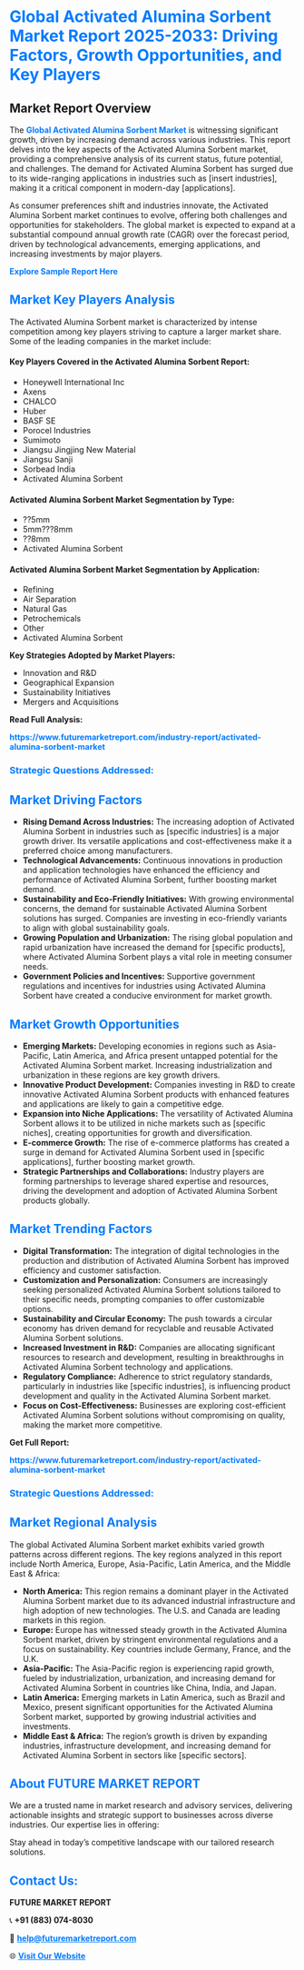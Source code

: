 <h1 style="color: #007BFF;">Global Activated Alumina Sorbent Market Report 2025-2033: Driving Factors, Growth Opportunities, and Key Players</h1>

<section id="overview">
<h2>Market Report Overview</h2>
<p>The <a href="https://www.futuremarketreport.com/industry-report/activated-alumina-sorbent-market" style="color: #007BFF; text-decoration: none;"><strong>Global Activated Alumina Sorbent Market</strong></a> is witnessing significant growth, driven by increasing demand across various industries. This report delves into the key aspects of the Activated Alumina Sorbent market, providing a comprehensive analysis of its current status, future potential, and challenges. The demand for Activated Alumina Sorbent has surged due to its wide-ranging applications in industries such as [insert industries], making it a critical component in modern-day [applications].</p>
<p>As consumer preferences shift and industries innovate, the Activated Alumina Sorbent market continues to evolve, offering both challenges and opportunities for stakeholders. The global market is expected to expand at a substantial compound annual growth rate (CAGR) over the forecast period, driven by technological advancements, emerging applications, and increasing investments by major players.</p>
</section>

<section id="overview">
<p><a href="https://www.futuremarketreport.com/request-sample/reportId=100339" style="color: #007BFF; text-decoration: none;"><strong>Explore Sample Report Here</strong></a></p>
</section>

<section id="key-players">
<h2 style="color: #007BFF;">Market Key Players Analysis</h2>
<p>The Activated Alumina Sorbent market is characterized by intense competition among key players striving to capture a larger market share. Some of the leading companies in the market include:</p>
<h4>Key Players Covered in the Activated Alumina Sorbent Report:</h4>
<ul><li>Honeywell International Inc</li><li>Axens</li><li>CHALCO</li><li>Huber</li><li>BASF SE</li><li>Porocel Industries</li><li>Sumimoto</li><li>Jiangsu Jingjing New Material</li><li>Jiangsu Sanji</li><li>Sorbead India</li><li>Activated Alumina Sorbent</li></ul>
<h4>Activated Alumina Sorbent Market Segmentation by Type:</h4>
<ul><li>??5mm</li><li>5mm???8mm</li><li>??8mm</li><li>Activated Alumina Sorbent</li></ul>

<h4>Activated Alumina Sorbent Market Segmentation by Application:</h4>
<ul><li>Refining</li><li>Air Separation</li><li>Natural Gas</li><li>Petrochemicals</li><li>Other</li><li>Activated Alumina Sorbent</li></ul>
<p><strong>Key Strategies Adopted by Market Players:</strong></p>
<ul>
<li>Innovation and R&D</li>
<li>Geographical Expansion</li>
<li>Sustainability Initiatives</li>
<li>Mergers and Acquisitions</li>
</ul>
</section>

<section>
<p><strong>Read Full Analysis: </strong></p><a href="https://www.futuremarketreport.com/industry-report/activated-alumina-sorbent-market" style="color: #007BFF; text-decoration: none;"><strong>https://www.futuremarketreport.com/industry-report/activated-alumina-sorbent-market</strong></a>
<h3 style="color: #007BFF;">Strategic Questions Addressed:</h3>
</section>

<section id="driving-factors">
<h2 style="color: #007BFF;">Market Driving Factors</h2>
<ul>
<li><strong>Rising Demand Across Industries:</strong> The increasing adoption of Activated Alumina Sorbent in industries such as [specific industries] is a major growth driver. Its versatile applications and cost-effectiveness make it a preferred choice among manufacturers.</li>
<li><strong>Technological Advancements:</strong> Continuous innovations in production and application technologies have enhanced the efficiency and performance of Activated Alumina Sorbent, further boosting market demand.</li>
<li><strong>Sustainability and Eco-Friendly Initiatives:</strong> With growing environmental concerns, the demand for sustainable Activated Alumina Sorbent solutions has surged. Companies are investing in eco-friendly variants to align with global sustainability goals.</li>
<li><strong>Growing Population and Urbanization:</strong> The rising global population and rapid urbanization have increased the demand for [specific products], where Activated Alumina Sorbent plays a vital role in meeting consumer needs.</li>
<li><strong>Government Policies and Incentives:</strong> Supportive government regulations and incentives for industries using Activated Alumina Sorbent have created a conducive environment for market growth.</li>
</ul>
</section>

<section id="growth-opportunities">
<h2 style="color: #007BFF;">Market Growth Opportunities</h2>
<ul>
<li><strong>Emerging Markets:</strong> Developing economies in regions such as Asia-Pacific, Latin America, and Africa present untapped potential for the Activated Alumina Sorbent market. Increasing industrialization and urbanization in these regions are key growth drivers.</li>
<li><strong>Innovative Product Development:</strong> Companies investing in R&D to create innovative Activated Alumina Sorbent products with enhanced features and applications are likely to gain a competitive edge.</li>
<li><strong>Expansion into Niche Applications:</strong> The versatility of Activated Alumina Sorbent allows it to be utilized in niche markets such as [specific niches], creating opportunities for growth and diversification.</li>
<li><strong>E-commerce Growth:</strong> The rise of e-commerce platforms has created a surge in demand for Activated Alumina Sorbent used in [specific applications], further boosting market growth.</li>
<li><strong>Strategic Partnerships and Collaborations:</strong> Industry players are forming partnerships to leverage shared expertise and resources, driving the development and adoption of Activated Alumina Sorbent products globally.</li>
</ul>
</section>

<section id="trending-factors">
<h2 style="color: #007BFF;">Market Trending Factors</h2>
<ul>
<li><strong>Digital Transformation:</strong> The integration of digital technologies in the production and distribution of Activated Alumina Sorbent has improved efficiency and customer satisfaction.</li>
<li><strong>Customization and Personalization:</strong> Consumers are increasingly seeking personalized Activated Alumina Sorbent solutions tailored to their specific needs, prompting companies to offer customizable options.</li>
<li><strong>Sustainability and Circular Economy:</strong> The push towards a circular economy has driven demand for recyclable and reusable Activated Alumina Sorbent solutions.</li>
<li><strong>Increased Investment in R&D:</strong> Companies are allocating significant resources to research and development, resulting in breakthroughs in Activated Alumina Sorbent technology and applications.</li>
<li><strong>Regulatory Compliance:</strong> Adherence to strict regulatory standards, particularly in industries like [specific industries], is influencing product development and quality in the Activated Alumina Sorbent market.</li>
<li><strong>Focus on Cost-Effectiveness:</strong> Businesses are exploring cost-efficient Activated Alumina Sorbent solutions without compromising on quality, making the market more competitive.</li>
</ul>
</section>

<section>
<p><strong>Get Full Report: </strong></p><a href="https://www.futuremarketreport.com/industry-report/activated-alumina-sorbent-market" style="color: #007BFF; text-decoration: none;"><strong>https://www.futuremarketreport.com/industry-report/activated-alumina-sorbent-market</strong></a>
<h3 style="color: #007BFF;">Strategic Questions Addressed:</h3>
</section>


<section id="regional-analysis">
<h2 style="color: #007BFF;">Market Regional Analysis</h2>
<p>The global Activated Alumina Sorbent market exhibits varied growth patterns across different regions. The key regions analyzed in this report include North America, Europe, Asia-Pacific, Latin America, and the Middle East & Africa:</p>
<ul>
<li><strong>North America:</strong> This region remains a dominant player in the Activated Alumina Sorbent market due to its advanced industrial infrastructure and high adoption of new technologies. The U.S. and Canada are leading markets in this region.</li>
<li><strong>Europe:</strong> Europe has witnessed steady growth in the Activated Alumina Sorbent market, driven by stringent environmental regulations and a focus on sustainability. Key countries include Germany, France, and the U.K.</li>
<li><strong>Asia-Pacific:</strong> The Asia-Pacific region is experiencing rapid growth, fueled by industrialization, urbanization, and increasing demand for Activated Alumina Sorbent in countries like China, India, and Japan.</li>
<li><strong>Latin America:</strong> Emerging markets in Latin America, such as Brazil and Mexico, present significant opportunities for the Activated Alumina Sorbent market, supported by growing industrial activities and investments.</li>
<li><strong>Middle East & Africa:</strong> The region’s growth is driven by expanding industries, infrastructure development, and increasing demand for Activated Alumina Sorbent in sectors like [specific sectors].</li>
</ul>
</section>

<footer>
<h2 style="color: #007BFF;">About FUTURE MARKET REPORT</h2>
<p>We are a trusted name in market research and advisory services, delivering actionable insights and strategic support to businesses across diverse industries. Our expertise lies in offering:</p>

<p>Stay ahead in today’s competitive landscape with our tailored research solutions.</p>

<h2 style="color: #007BFF;">Contact Us:</h2>
<p><strong>FUTURE MARKET REPORT</strong></p>
<p>📞 <strong>+91 (883) 074-8030</strong></p>
<p>📧 <strong><a href="mailto:help@futuremarketreport.com" style="color: #007BFF;">help@futuremarketreport.com</a></strong></p>
<p>🌐 <strong><a href="https://www.futuremarketreport.com/" style="color: #007BFF;">Visit Our Website</a></strong></p>
</footer>
